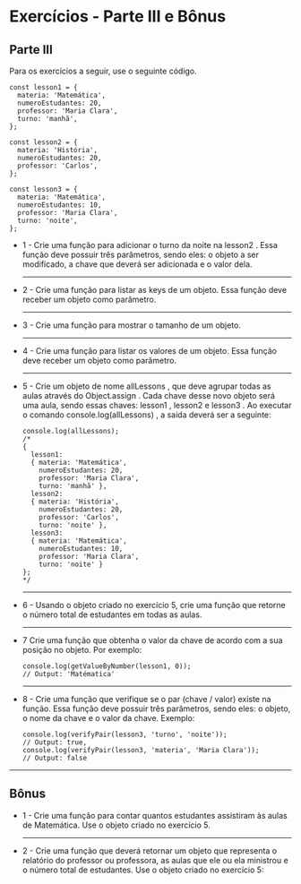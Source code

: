 # Exercícios - Parte III e Bônus

## Parte III

Para os exercícios a seguir, use o seguinte código.

    const lesson1 = {
      materia: 'Matemática',
      numeroEstudantes: 20,
      professor: 'Maria Clara',
      turno: 'manhã',
    };

    const lesson2 = {
      materia: 'História',
      numeroEstudantes: 20,
      professor: 'Carlos',
    };

    const lesson3 = {
      materia: 'Matemática',
      numeroEstudantes: 10,
      professor: 'Maria Clara',
      turno: 'noite',
    };

- 1 - Crie uma função para adicionar o turno da noite na lesson2 . Essa função deve possuir três parâmetros, sendo eles: o objeto a ser modificado, a chave que deverá ser adicionada e o valor dela.

  ___

- 2 - Crie uma função para listar as keys de um objeto. Essa função deve receber um objeto como parâmetro.
  ___

- 3 - Crie uma função para mostrar o tamanho de um objeto.

  ___

- 4 - Crie uma função para listar os valores de um objeto. Essa função deve receber um objeto como parâmetro.

  ___

- 5 - Crie um objeto de nome allLessons , que deve agrupar todas as aulas através do Object.assign . Cada chave desse novo objeto será uma aula, sendo essas chaves: lesson1 , lesson2 e lesson3 . Ao executar o comando console.log(allLessons) , a saída deverá ser a seguinte:

      console.log(allLessons);
      /*
      {
        lesson1:
        { materia: 'Matemática',
          numeroEstudantes: 20,
          professor: 'Maria Clara',
          turno: 'manhã' },
        lesson2:
        { materia: 'História',
          numeroEstudantes: 20,
          professor: 'Carlos',
          turno: 'noite' },
        lesson3:
        { materia: 'Matemática',
          numeroEstudantes: 10,
          professor: 'Maria Clara',
          turno: 'noite' }
      };
      */

  ___

- 6 - Usando o objeto criado no exercício 5, crie uma função que retorne o número total de estudantes em todas as aulas.

  ___

- 7 Crie uma função que obtenha o valor da chave de acordo com a sua posição no objeto. Por exemplo:

      console.log(getValueByNumber(lesson1, 0));
      // Output: 'Matématica'
  
  ___

- 8 - Crie uma função que verifique se o par (chave / valor) existe na função. Essa função deve possuir três parâmetros, sendo eles: o objeto, o nome da chave e o valor da chave. Exemplo:

      console.log(verifyPair(lesson3, 'turno', 'noite'));
      // Output: true,
      console.log(verifyPair(lesson3, 'materia', 'Maria Clara'));
      // Output: false

___

## Bônus

- 1 - Crie uma função para contar quantos estudantes assistiram às aulas de Matemática. Use o objeto criado no exercício 5.

  ___

- 2 - Crie uma função que deverá retornar um objeto que representa o relatório do professor ou professora, as aulas que ele ou ela ministrou e o número total de estudantes. Use o objeto criado no exercício 5: